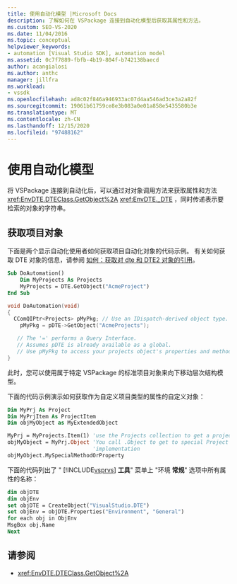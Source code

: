 ```yaml
---
title: 使用自动化模型 |Microsoft Docs
description: 了解如何在 VSPackage 连接到自动化模型后获取其属性和方法。
ms.custom: SEO-VS-2020
ms.date: 11/04/2016
ms.topic: conceptual
helpviewer_keywords:
- automation [Visual Studio SDK], automation model
ms.assetid: 0c7f7889-fbfb-4b19-804f-b742138baecd
author: acangialosi
ms.author: anthc
manager: jillfra
ms.workload:
- vssdk
ms.openlocfilehash: ad8c02f846a946933ac07d4aa546ad3ce3a2a82f
ms.sourcegitcommit: 19061b61759ce8e3b083a0e01a858e5435580b3e
ms.translationtype: MT
ms.contentlocale: zh-CN
ms.lasthandoff: 12/15/2020
ms.locfileid: "97488162"
---
```

# <a name="using-the-automation-model"></a>使用自动化模型
将 VSPackage 连接到自动化后，可以通过对对象调用方法来获取属性和方法 <xref:EnvDTE.DTEClass.GetObject%2A> <xref:EnvDTE._DTE> ，同时传递表示要检索的对象的字符串。

## <a name="obtaining-project-objects"></a>获取项目对象
 下面是两个显示自动化使用者如何获取项目自动化对象的代码示例。 有关如何获取 DTE 对象的信息，请参阅 [如何：获取对 dte 和 DTE2 对象的引用](/previous-versions/68shb4dw(v=vs.140))。

```vb
Sub DoAutomation()
    Dim MyProjects As Projects
    MyProjects = DTE.GetObject("AcmeProject")
End Sub
```

```cpp
void DoAutomation(void)
{
  CComQIPtr<Projects> pMyPkg; // Use an IDispatch-derived object type.
    pMyPkg = pDTE->GetObject("AcmeProjects");

   // The '=' performs a Query Interface.
   // Assumes pDTE is already available as a global.
   // Use pMyPkg to access your projects object's properties and methods.
}

```

 此时，您可以使用属于特定 VSPackage 的标准项目对象来向下移动层次结构模型。

 下面的代码示例演示如何获取作为自定义项目类型的属性的自定义对象：

```vb
Dim MyPrj As Project
Dim MyPrjItem As ProjectItem
Dim objMyObject as MyExtendedObject

MyPrj = MyProjects.Item(1) 'use the Projects collection to get a project
objMyObject = MyPrj.Object 'You call .Object to get to special Project
                           'implementation
objMyObject.MySpecialMethodOrProperty
```

 下面的代码列出了 " [!INCLUDE[vsprvs](../../code-quality/includes/vsprvs_md.md)] **工具**" 菜单上 "环境 **常规**" 选项中所有属性的名称：

```vb
dim objDTE
dim objEnv
set objDTE = CreateObject("VisualStudio.DTE")
set objEnv = objDTE.Properties("Environment", "General")
for each obj in ObjEnv
MsgBox obj.Name
Next

```

## <a name="see-also"></a>请参阅
- <xref:EnvDTE.DTEClass.GetObject%2A>